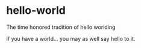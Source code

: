 # hello-world
The time honored tradition of hello worlding

If you have a world... you may as well say hello to it.
